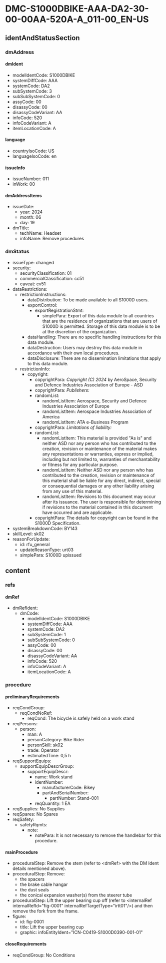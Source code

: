 # DMC-S1000DBIKE-AAA-DA2-30-00-00AA-520A-A_011-00_EN-US

## identAndStatusSection

### dmAddress

#### dmIdent

*   modelIdentCode: S1000DBIKE
*   systemDiffCode: AAA
*   systemCode: DA2
*   subSystemCode: 3
*   subSubSystemCode: 0
*   assyCode: 00
*   disassyCode: 00
*   disassyCodeVariant: AA
*   infoCode: 520
*   infoCodeVariant: A
*   itemLocationCode: A

#### language

*   countryIsoCode: US
*   languageIsoCode: en

#### issueInfo

*   issueNumber: 011
*   inWork: 00

#### dmAddressItems

*   issueDate:
    *   year: 2024
    *   month: 06
    *   day: 19
*   dmTitle:
    *   techName: Headset
    *   infoName: Remove procedures

### dmStatus

*   issueType: changed
*   security:
    *   securityClassification: 01
    *   commercialClassification: cc51
    *   caveat: cv51
*   dataRestrictions:
    *   restrictionInstructions:
        *   dataDistribution: To be made available to all S1000D users.
        *   exportControl:
            *   exportRegistrationStmt:
                *   simplePara: Export of this data module to all countries that are the residence of organizations that are users of S1000D is permitted. Storage of this data module is to be at the discretion of the organization.
        *   dataHandling: There are no specific handling instructions for this data module.
        *   dataDestruction: Users may destroy this data module in accordance with their own local procedures.
        *   dataDisclosure: There are no dissemination limitations that apply to this data module.
    *   restrictionInfo:
        *   copyright:
            *   copyrightPara: *Copyright (C) 2024* by AeroSpace, Security and Defence Industries Association of Europe - ASD
            *   copyrightPara: *Publishers:*
            *   randomList:
                *   randomListItem: Aerospace, Security and Defence Industries Association of Europe
                *   randomListItem: Aerospace Industries Association of America
                *   randomListItem: ATA e-Business Program
            *   copyrightPara: *Limitations of liability:*
            *   randomList:
                *   randomListItem: This material is provided "As is" and neither ASD nor any person who has contributed to the creation, revision or maintenance of the material makes any representations or warranties, express or implied, including but not limited to, warranties of merchantability or fitness for any particular purpose.
                *   randomListItem: Neither ASD nor any person who has contributed to the creation, revision or maintenance of this material shall be liable for any direct, indirect, special or consequential damages or any other liability arising from any use of this material.
                *   randomListItem: Revisions to this document may occur after its issuance. The user is responsible for determining if revisions to the material contained in this document have occurred and are applicable.
            *   copyrightPara: The details for copyright can be found in the S1000D Specification.
*   systemBreakdownCode: BY143
*   skillLevel: sk02
*   reasonForUpdate:
    *   id: rfu_general
    *   updateReasonType: urt03
    *   simplePara: S1000D upissued

## content

### refs

#### dmRef

*   dmRefIdent:
    *   dmCode:
        *   modelIdentCode: S1000DBIKE
        *   systemDiffCode: AAA
        *   systemCode: DA2
        *   subSystemCode: 1
        *   subSubSystemCode: 0
        *   assyCode: 00
        *   disassyCode: 00
        *   disassyCodeVariant: AA
        *   infoCode: 520
        *   infoCodeVariant: A
        *   itemLocationCode: A

### procedure

#### preliminaryRequirements

*   reqCondGroup:
    *   reqCondNoRef:
        *   reqCond: The bicycle is safely held on a work stand
*   reqPersons:
    *   person:
        *   man: A
        *   personCategory: Bike Rider
        *   personSkill: sk02
        *   trade: Operator
        *   estimatedTime: 0,5 h
*   reqSupportEquips:
    *   supportEquipDescrGroup:
        *   supportEquipDescr:
            *   name: Work stand
            *   identNumber:
                *   manufacturerCode: Bikey
                *   partAndSerialNumber:
                    *   partNumber: Stand-001
            *   reqQuantity: 1 EA
*   reqSupplies: No Supplies
*   reqSpares: No Spares
*   reqSafety:
    *   safetyRqmts:
        *   note:
            *   notePara: It is not necessary to remove the handlebar for this procedure.

#### mainProcedure

*   proceduralStep: Remove the stem (refer to &lt;dmRef&gt; with the DM Ident details mentioned above).
*   proceduralStep: Remove:
    *   the spacers
    *   the brake cable hangar
    *   the dust seals
    *   the conical expansion washer(s) from the steerer tube
*   proceduralStep: Lift the upper bearing cup off (refer to &lt;internalRef internalRefId="fig-0001" internalRefTargetType="irtt01"/&gt;) and then remove the fork from the frame.
*   figure:
    *   id: fig-0001
    *   title: Lift the upper bearing cup
    *   graphic: infoEntityIdent="ICN-C0419-S1000D0390-001-01"

#### closeRequirements

*   reqCondGroup: No Conditions